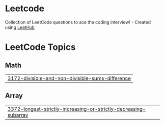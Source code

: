 # Leetcode
Collection of LeetCode questions to ace the coding interview! - Created using [LeetHub](https://github.com/QasimWani/LeetHub)

<!---LeetCode Topics Start-->
# LeetCode Topics
## Math
|  |
| ------- |
| [3172-divisible-and-non-divisible-sums-difference](https://github.com/D-01576/Leetcode/tree/master/3172-divisible-and-non-divisible-sums-difference) |
## Array
|  |
| ------- |
| [3372-longest-strictly-increasing-or-strictly-decreasing-subarray](https://github.com/D-01576/Leetcode/tree/master/3372-longest-strictly-increasing-or-strictly-decreasing-subarray) |
<!---LeetCode Topics End-->